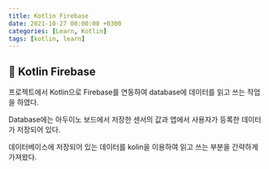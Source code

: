 ```yaml
---
title: Kotlin Firebase
date: 2021-10-27 00:00:00 +0300
categories: [Learn, Kotlin]
tags: [kotlin, learn]
---
```


## 💙️ Kotlin Firebase

프로젝트에서 Kotlin으로 Firebase를 연동하여 database에 데이터를 읽고 쓰는 작업을 하였다.

Database에는 아두이노 보드에서 저장한 센서의 값과 앱에서 사용자가 등록한 데이터가 저장되어 있다.

데이터베이스에 저장되어 있는 데이터를 kolin을 이용하여 읽고 쓰는 부분을 간략하게 가져왔다.

<script src="https://gist.github.com/boookk/44f782847d041be03d5f21da5df638c7.js"></script>


<script src="https://gist.github.com/boookk/52c3ae58bfe81d9bb76f159257f0d8f9.js"></script>
